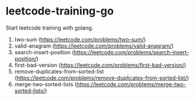# leetcode-training-go
Start leetcode training with golang.

1. two-sum (https://leetcode.com/problems/two-sum/)
2. valid-anagram (https://leetcode.com/problems/valid-anagram/)
3. search-insert-position (https://leetcode.com/problems/search-insert-position/)
4. first-bad-version (https://leetcode.com/problems/first-bad-version/)
5. remove-duplicates-from-sorted-list (https://leetcode.com/problems/remove-duplicates-from-sorted-list/)
6. merge-two-sorted-lists (https://leetcode.com/problems/merge-two-sorted-lists/)